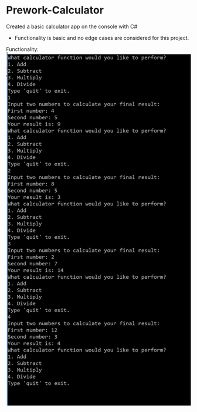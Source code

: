 # Prework-Calculator
Created a basic calculator app on the console with C#

- Functionality is basic and no edge cases are considered for this project.

Functionality:
![](Calculator/img/screencap.JPG)
